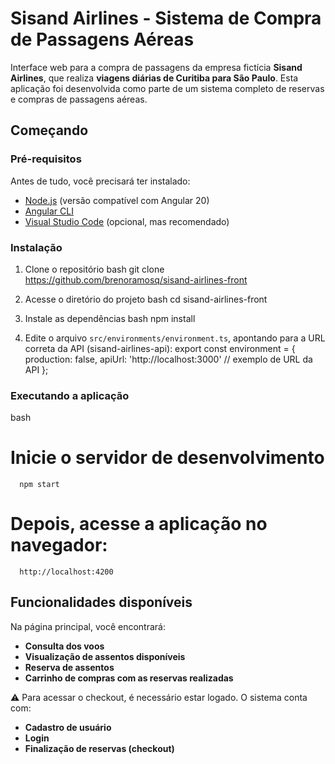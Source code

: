 # Sisand Airlines - Sistema de Compra de Passagens Aéreas

Interface web para a compra de passagens da empresa fictícia **Sisand Airlines**, que realiza **viagens diárias de Curitiba para São Paulo**. Esta aplicação foi desenvolvida como parte de um sistema completo de reservas e compras de passagens aéreas.

## Começando

### Pré-requisitos

Antes de tudo, você precisará ter instalado:

- [Node.js](https://nodejs.org/) (versão compatível com Angular 20)
- [Angular CLI](https://angular.io/cli)
- [Visual Studio Code](https://code.visualstudio.com/) (opcional, mas recomendado)

### Instalação

1. Clone o repositório
bash
   git clone https://github.com/brenoramosq/sisand-airlines-front

2. Acesse o diretório do projeto
bash
   cd sisand-airlines-front


3. Instale as dependências
bash
   npm install


4. Edite o arquivo `src/environments/environment.ts`, apontando para a URL correta da API (sisand-airlines-api):
   export const environment = {
      production: false,
      apiUrl: 'http://localhost:3000' // exemplo de URL da API
   };


### Executando a aplicação
bash
   # Inicie o servidor de desenvolvimento
      npm start

   # Depois, acesse a aplicação no navegador:
      http://localhost:4200


## Funcionalidades disponíveis

Na página principal, você encontrará:

- **Consulta dos voos**
- **Visualização de assentos disponíveis**
- **Reserva de assentos**
- **Carrinho de compras com as reservas realizadas**

⚠️ Para acessar o checkout, é necessário estar logado. O sistema conta com:

- **Cadastro de usuário**
- **Login**
- **Finalização de reservas (checkout)**
